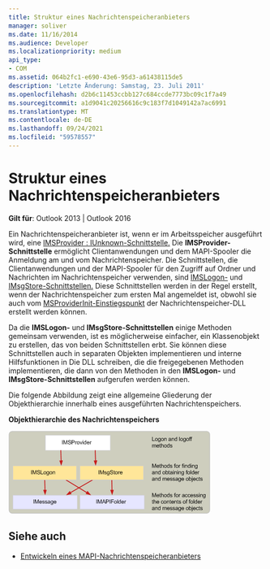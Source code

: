 ```yaml
---
title: Struktur eines Nachrichtenspeicheranbieters
manager: soliver
ms.date: 11/16/2014
ms.audience: Developer
ms.localizationpriority: medium
api_type:
- COM
ms.assetid: 064b2fc1-e690-43e6-95d3-a61438115de5
description: 'Letzte Änderung: Samstag, 23. Juli 2011'
ms.openlocfilehash: d2b6c11453ccbb127c684ccde7773bc09c1f7a49
ms.sourcegitcommit: a1d9041c20256616c9c183f7d1049142a7ac6991
ms.translationtype: MT
ms.contentlocale: de-DE
ms.lasthandoff: 09/24/2021
ms.locfileid: "59578557"
---
```

# <a name="structure-of-message-store-providers"></a>Struktur eines Nachrichtenspeicheranbieters
  
**Gilt für**: Outlook 2013 | Outlook 2016 
  
Ein Nachrichtenspeicheranbieter ist, wenn er im Arbeitsspeicher ausgeführt wird, eine [IMSProvider : IUnknown-Schnittstelle.](imsprovideriunknown.md) Die **IMSProvider-Schnittstelle** ermöglicht Clientanwendungen und dem MAPI-Spooler die Anmeldung am und vom Nachrichtenspeicher. Die Schnittstellen, die Clientanwendungen und der MAPI-Spooler für den Zugriff auf Ordner und Nachrichten im Nachrichtenspeicher verwenden, sind [IMSLogon-](imslogoniunknown.md) und [IMsgStore-Schnittstellen.](imsgstoreimapiprop.md) Diese Schnittstellen werden in der Regel erstellt, wenn der Nachrichtenspeicher zum ersten Mal angemeldet ist, obwohl sie auch vom [MSProviderInit-Einstiegspunkt](msproviderinit.md) der Nachrichtenspeicher-DLL erstellt werden können. 
  
Da die **IMSLogon-** und **IMsgStore-Schnittstellen** einige Methoden gemeinsam verwenden, ist es möglicherweise einfacher, ein Klassenobjekt zu erstellen, das von beiden Schnittstellen erbt. Sie können diese Schnittstellen auch in separaten Objekten implementieren und interne Hilfsfunktionen in Die DLL schreiben, die die freigegebenen Methoden implementieren, die dann von den Methoden in den **IMSLogon-** und **IMsgStore-Schnittstellen** aufgerufen werden können. 
  
Die folgende Abbildung zeigt eine allgemeine Gliederung der Objekthierarchie innerhalb eines ausgeführten Nachrichtenspeichers.
  
**Objekthierarchie des Nachrichtenspeichers**
  
![Objekthierarchie des Nachrichtenspeichers](media/storeobj.gif "Objekthierarchie des Nachrichtenspeichers")
  
## <a name="see-also"></a>Siehe auch

- [Entwickeln eines MAPI-Nachrichtenspeicheranbieters](developing-a-mapi-message-store-provider.md)

